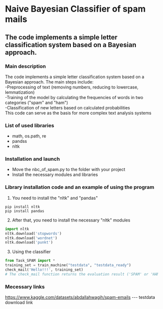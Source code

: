 # Naive Bayesian Classifier of spam mails
## The code implements a simple letter classification system based on a Bayesian approach. 

### Main description

The code implements a simple letter classification system based on a Bayesian approach. The main steps include:\
-Preprocessing of text (removing numbers, reducing to lowercase, lemmatization)\
-Training of the model by calculating the frequencies of words in two categories ("spam" and "ham")\
-Classification of new letters based on calculated probabilities\
This code can serve as the basis for more complex text analysis systems

### List of used libraries

- math, os.path, re
- pandss
- nltk

### Installation and launch

- Move the nbc_of_spam.py to the folder with your project
- Install the necessary modules and libraries

### Library installation code and an example of using the program

1) You need to install the "nltk" and "pandas"
```terminal
pip install nltk
pip install pandas
```
2) After that, you need to install the necessary "nltk" modules
```python
import nltk
nltk.download('stopwords')
nltk.download('wordnet')
nltk.download('punkt')
```
3) Using the classifier
```python
from Task_SPAM import *
training_set = train_machine("testdata", "testdata_ready")
check_mail('Hello!!!', training_set) 
# The check_mail function returns the evaluation result ('SPAM' or 'HAM')
```

### Mecessary links
https://www.kaggle.com/datasets/abdallahwagih/spam-emails --- testdata download link








